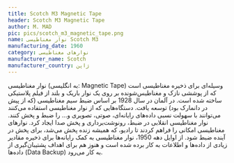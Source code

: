 ```yaml
---
title: Scotch M3 Magnetic Tape
header: Scotch M3 Magnetic Tape
author: M. MAD
pic: pics/scotch_m3_magnetic_tape.png
name: نوار مغناطیسی Scotch M3
manufacturing_date: 1960
category: نوارهای مغناطیسی
manufacturer_name: Scotch
manufacturer_country: ژاپن
---
```

<p>
نوار مغناطیسی (به انگلیسی:
<span class="english-text">Magnetic Tape</span>)
وسیله‌ای برای ذخیره مغناطیسی است که از پوششی نازک و مغناطیس‌شونده بر روی یک
نوار باریک و بلند از فیلم پلاستیکی ساخته شده است. در آلمان در سال 1928 بر اساس
ضبط سیم مغناطیسی (که از پیش در دانمارک بود) توسعه یافت. دستگاه‌هایی که از نوار
مغناطیسی استفاده می‌کنند می‌توانند با سهولت نسبی داده‌های رایانه‌ای، صوتی،
تصویری و… را ضبط و پخش کنند. نوار مغناطیسی انقلابی در ضبط، رونوشت‌برداری و پخش
صدا ایجاد کرد. نوارهای مغناطیسی امکانی را فراهم کردند تا رادیو، که همیشه زنده
پخش می‌شد، برای پخش در آینده ضبط شود. از اوایل دهه 1950، نوار مغناطیسی
به کمک رایانه‌ها برای ذخیره مقادیر زیادی از داده‌ها و اطلاعات به کار برده شده
است و هنوز هم برای اهداف پشتیبان‌گیری از داده‌ها
<span class="english-text">(Data Backup)</span>
به کار می‌رود.
</p>

